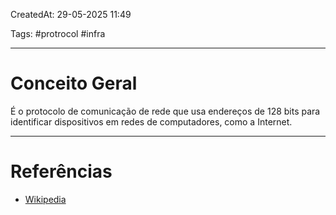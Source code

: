 CreatedAt: 29-05-2025 11:49

Tags: #protrocol #infra 

---
# Conceito Geral
É o protocolo de comunicação de rede que usa endereços de 128 bits para identificar dispositivos em redes de computadores, como a Internet.

---
# Referências
- [Wikipedia](https://pt.wikipedia.org/wiki/IPv6)
